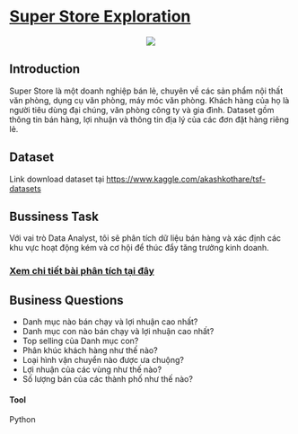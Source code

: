 # [Super Store Exploration](/super_store_eda.ipynb)

<p align="center">
  <img src="https://image.freepik.com/free-photo/colorful-school-supplies-shopping-basket-gray-background-with-copy-text-space-stack-books-with-colorful-covers-concept-returning-school-new-academic-year_73683-2219.jpg" />
</p>

## Introduction
Super Store là một doanh nghiệp bán lẻ, chuyên về các sản phẩm nội thất văn phòng, dụng cụ văn phòng, máy móc văn phòng. Khách hàng của họ là 
người tiêu dùng đại chúng, văn phòng công ty và gia đình. Dataset gồm thông tin bán hàng, lợi nhuận và thông tin địa lý của các đơn đặt hàng riêng lẻ.

## Dataset
Link download dataset tại https://www.kaggle.com/akashkothare/tsf-datasets

## Bussiness Task
Với vai trò Data Analyst, tôi sẽ phân tích dữ liệu bán hàng và xác định các khu vực hoạt động kém và cơ hội để thúc đẩy tăng trưởng kinh doanh.

### [Xem chi tiết bài phân tích tại đây](/super_store_eda.ipynb)

## Business Questions

- Danh mục nào bán chạy và lợi nhuận cao nhất?
- Danh mục con nào bán chạy và lợi nhuận cao nhất?
- Top selling của Danh mục con?
- Phân khúc khách hàng như thế nào?
- Loại hình vận chuyển nào được ưa chuộng?
- Lợi nhuận của các vùng như thế nào?
- Số lượng bán của các thành phố như thế nào?

#### Tool

Python
